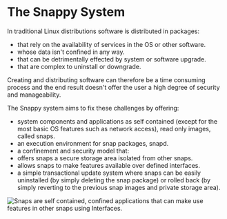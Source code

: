 # The Snappy System

In traditional Linux distributions software is distributed in packages:

- that rely on the availability of services in the OS or other software.
- whose data isn't confined in any way.
- that can be detrimentally effected by system or software upgrade.
- that are complex to uninstall or downgrade.

Creating and distributing software can therefore be a time consuming process and the end result doesn't offer the user a high degree of security and manageability.

The Snappy system aims to fix these challenges by offering:

- system components and applications as self contained (except for the most basic OS features such as network access), read only images, called snaps.
- an execution environment for snap packages, snapd.
- a confinement and security model that:
 - offers snaps a secure storage area isolated from other snaps.
 - allows snaps to make features available over defined interfaces.
- a simple transactional update system where snaps can be easily uninstalled (by simply deleting the snap package) or rolled back (by simply reverting to the previous snap images and private storage area). 

![Snaps are self contained, confined applications that can make use features in other snaps using Interfaces.](https://github.com/CanonicalLtd/snappy-docs/blob/master/media/snap_in_snappy_system.png "Snap in the Snappy System")